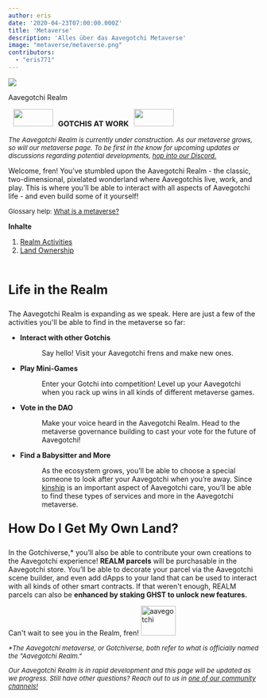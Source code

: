```yaml
---
author: eris
date: '2020-04-23T07:00:00.000Z'
title: 'Metaverse'
description: 'Alles über das Aavegotchi Metaverse'
image: "metaverse/metaverse.png"
contributors:
  - "eris771"
---
```


<div class="headerImageContainer">
<img src="/metaverse/metaverse.png" class="headerImage">
<p class="headerImageText">Aavegotchi Realm</p>
</div>

<p style="font-size:15px;"><img src="/metaverse/construction.png" width="80" height="35" hspace="10"><b>GOTCHIS AT WORK</b><img src="/metaverse/construction2.png" width="80" height="35" hspace="10"></p>
<p style="font-style:italic; font-size:13px;">The Aavegotchi Realm is currently under construction. As our metaverse grows, so will our metaverse page. To be first in the know
for upcoming updates or discussions regarding potential developments, <a href="https://discord.com/invite/3fkAkdS">hop into our Discord.</a></p>

Welcome, fren! You’ve stumbled upon the Aavegotchi Realm - the classic, two-dimensional, pixelated wonderland where Aavegotchis live, work, and play. This is where you’ll be able to interact with all aspects of Aavegotchi life - and even build some of it yourself! 

<p style="font-size:13px;">Glossary help: <a href="https://wiki.aavegotchi.com/glossary#metaverse">What is a metaverse?</a></p>

<a name="Realm"></a>

<div class="contentsBox">

**Inhalte**

<ol>
<li><a href=#Realm>Realm Activities</a></li>
<li><a href=#Land>Land Ownership</a></li>
</ol>

</div>

&nbsp;

<p style="font-size:25px;"><b>Life in the Realm</b></p>

The Aavegotchi Realm is expanding as we speak. Here are just a few of the activities you'll be able to find in the metaverse so far:

<ul><p style="margin-left: 2.4em"><b><li>Interact with other Gotchis</li></b></p></ul>

<p style="margin-left: 4.8em">Say hello! Visit your Aavegotchi frens and make new ones.</p>

<ul><p style="margin-left: 2.4em"><b><li>Play Mini-Games</li></b></p></ul>

<p style="margin-left: 4.8em">Enter your Gotchi into competition! Level up your Aavegotchi when you rack up wins in all kinds of different metaverse games.</p>

<ul><p style="margin-left: 2.4em"><b><li>Vote in the DAO</li></b></p></ul>

<p style="margin-left: 4.8em">Make your voice heard in the Aavegotchi Realm. Head to the metaverse governance building to cast your vote for the future of Aavegotchi!</p>

<ul><p style="margin-left: 2.4em"><b><li>Find a Babysitter and More</li></b></p></ul>

<p style="margin-left: 4.8em">As the ecosystem grows, you’ll be able to choose a special someone to look after your Aavegotchi when you’re away. Since 
<a href="https://docs.google.com/document/d/186zOapKeHNNJ9y8LIByQQ64rs0eJUlEF/edit#heading=h.2g1uoi1shr1d">kinship</a> is an important aspect of Aavegotchi care, you’ll be able to find these types of services and more in the Aavegotchi metaverse.</p>
<a name="Land"></a>
<p style="font-size:25px;"><b>How Do I Get My Own Land?</b></p>

In the Gotchiverse,* you’ll also be able to contribute your own creations to the Aavegotchi experience! **REALM parcels** will be purchasable in the Aavegotchi store. You’ll be able to decorate your parcel via the Aavegotchi scene builder, and even add dApps to your land that can be used to interact with all kinds of other smart contracts. If that weren't enough, REALM parcels can also be **enhanced by staking GHST to unlock new features.**

Can't wait to see you in the Realm, fren! <img src="/metaverse/aavegotchiwave.png" alt = "aavegotchi" width="70" height="60" />

<p style="font-size:13px; font-style:italic;">*The Aavegotchi metaverse, or Gotchiverse, both refer to what is officially named the "Aavegotchi Realm." </a></p>

<p style="font-size:13px; font-style:italic;">Our Aavegotchi Realm is in rapid development and this page will be updated as we progress. Still have other questions? Reach out to us in <a href="https://aavegotchi-wiki-git-main.bullionix.vercel.app/en/community">one of our
 community channels!</a></p>
